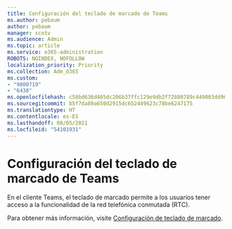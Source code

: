 ```yaml
---
title: Configuración del teclado de marcado de Teams
ms.author: pebaum
author: pebaum
manager: scotv
ms.audience: Admin
ms.topic: article
ms.service: o365-administration
ROBOTS: NOINDEX, NOFOLLOW
localization_priority: Priority
ms.collection: Adm_O365
ms.custom:
- "9000719"
- "6438"
ms.openlocfilehash: c58bd636d485dc206b37ffc129e9db2f72880789c449003dd96db562c7a47542
ms.sourcegitcommit: b5f7da89a650d2915dc652449623c78be6247175
ms.translationtype: HT
ms.contentlocale: es-ES
ms.lasthandoff: 08/05/2021
ms.locfileid: "54101931"
---
```

# <a name="teams-dial-pad-configuration"></a>Configuración del teclado de marcado de Teams

En el cliente Teams, el teclado de marcado permite a los usuarios tener acceso a la funcionalidad de la red telefónica conmutada (RTC).  

Para obtener más información, visite [Configuración de teclado de marcado](https://docs.microsoft.com/microsoftteams/dial-pad-configuration).
